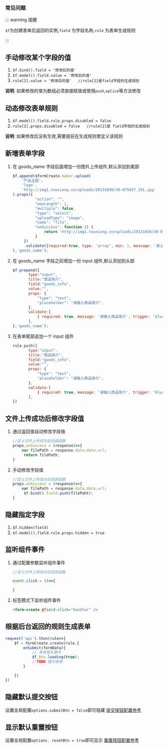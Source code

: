 ### 常见问题

::: warning 提醒

`$f`为创建表单后返回的实例,`field` 为字段名称,`rule` 为表单生成规则

:::

## 手动修改某个字段的值

1. `$f.bind().field = '修改后的值' `
2. `$f.model().field.value = '修改后的值'`
3. `rule[2].value = '修改后的值'   //rule[2]是field字段的生成规则`

**说明**: 如果修改的值为数组必须直接赋值或使用`push`,`splice`等方法修改

## 动态修改表单规则

1. `$f.model().field.rule.props.disabled = false`
2. `rule[2].props.disabled = false   //rule[2]是 field字段的生成规则`

**说明**: 如果修改后没有生效,需要提前在生成规则里定义该规则

## 新增表单字段

1. 在 goods_name 字段后面增加一份图片上传组件,默认添加到尾部
    ```javascript
    $f.append($formCreate.maker.upload(
        '产品主图',
        'logo',
        'http://img1.touxiang.cn/uploads/20131030/30-075657_191.jpg'
    ).props({
              "action": "",
              "maxLength": 1,
              "multiple": false,
              "type": "select",
              "uploadType": "image",
              "name": "file",
              "onSuccess": function () {
                  return 'http://img1.touxiang.cn/uploads/20131030/30-075657_191.jpg';
              }
         })
         .validate({required:true, type: 'array', min: 1, message: '请上传1张图片', trigger: 'change'}
    ),'goods_name');
    ```
2. 在 goods_name 字段之前增加一份 input 组件,默认添加到头部

    ```javascript
    $f.prepend({
           type:"input",
           title:"商品简介",
           field:"goods_info",
           value:"",
           props: {
               "type": "text",
               "placeholder": "请输入商品简介",
           },
           validate:[
               { required: true, message: '请输入商品简介', trigger: 'blur' },
           ],
    },'goods_name');
    ```
3. 在表单尾部追加一个 input 组件
    ```javascript
    rule.push({
           type:"input",
           title:"商品简介",
           field:"goods_info",
           value:"",
           props: {
               "type": "text",
               "placeholder": "请输入商品简介",
           },
           validate:[
               { required: true, message: '请输入商品简介', trigger: 'blur' },
           ],
    })
    ```
## 文件上传成功后修改字段值

1. 通过返回值自动修改字段值
    ```javascript
    //定义文件上传成功后回调函数
    props.onSuccess = (response)=>{
        var filePath = response.data.data.url;
         return filePath;
    }
    ```
2. 手动修改字段值

    ```javascript
    //定义文件上传成功后回调函数
    props.onSuccess = (response)=>{
        var filePath = response.data.data.url;
         $f.bind().field.push(filePaht);
    }
    ```

## 隐藏指定字段

1. `$f.hidden(field)`
2. `$f.model().field.rule.props.hidden = true`

## 监听组件事件

1. 通过配置参数监听组件事件

    ```javascript
    //定义文件上传成功后回调函数

    event.click = ()=>{

    }
    ```
2. 标签模式下监听组件事件

    ```html
    <form-create @field-click="handler" />
    ```

## 根据后台返回的规则生成表单

```javascript
request('api').then(rule=>{
    $f = formCreate.create(rule,{
        onSubmit(formData){
            // 表单提交事件
            $f.btn.loading(true);
            //TODO 提交表单
        }

    })
})
```

## 隐藏默认提交按钮

设置全局配置`options.submitBtn = false`即可隐藏 [提交按钮配置参考](/guide/instance.html#f-submitstatus)

## 显示默认重置按钮

设置全局配置`options. resetBtn = true`即可显示 [重置按钮配置参考](/guide/instance.html#f-resetstatus)

